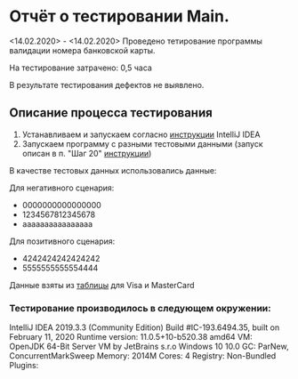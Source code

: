 # Отчёт о тестировании Main.

<14.02.2020> - <14.02.2020> Проведено тетирование программы валидации номера банковской карты.

На тестирование затрачено: 0,5 часа

В результате тестирования дефектов не выявлено.

## Описание процесса тестирования

1. Устанавливаем и запускаем согласно [инструкции](https://github.com/netology-code/javaqa-homeworks/blob/master/intro/idea.md) IntelliJ IDEA
1. Запускаем программу с разными тестовыми данными (запуск описан в п. "Шаг 20" [инструкции](https://github.com/netology-code/javaqa-homeworks/blob/master/intro/idea.md))

В качестве тестовых данных использовались данные:

Для негативного сценария:

* 0000000000000000
* 1234567812345678
* аааааааааааааааа


Для позитивного сценария:

* 4242424242424242
* 5555555555554444

Данные взяты из [таблицы](https://developer.rbk.money/docs/payments/refs/testcards/#_1) для Visa и MasterCard

### Тестирование производилось в следующем окружении:
IntelliJ IDEA 2019.3.3 (Community Edition)
Build #IC-193.6494.35, built on February 11, 2020
Runtime version: 11.0.5+10-b520.38 amd64
VM: OpenJDK 64-Bit Server VM by JetBrains s.r.o
Windows 10 10.0
GC: ParNew, ConcurrentMarkSweep
Memory: 2014M
Cores: 4
Registry: 
Non-Bundled Plugins: 